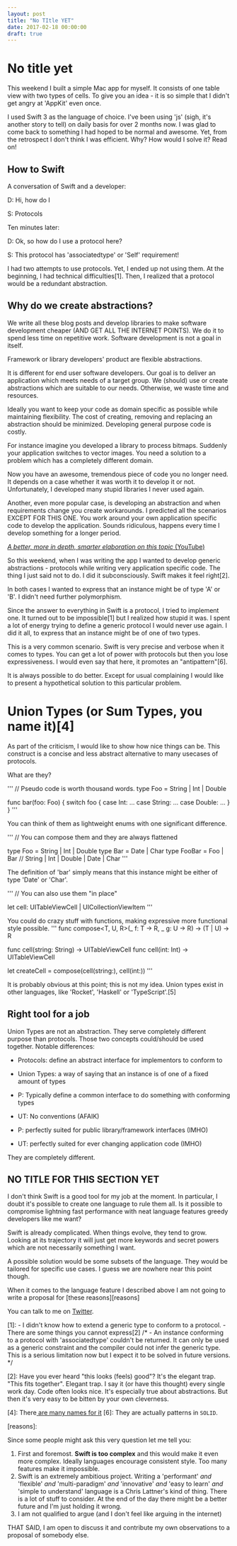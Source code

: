 ```yaml
---
layout: post
title: "No TItle YET"
date: 2017-02-18 00:00:00
draft: true
---
```


# No title yet

This weekend I built a simple Mac app for myself. It consists of one table view with two types of cells. To give you an idea - it is so simple that I didn't get angry at 'AppKit' even once.

I used Swift 3 as the language of choice. I've been using 'js' (sigh, it's another story to tell) on daily basis for over 2 months now. I was glad to come back to something I had hoped to be normal and awesome. Yet, from the retrospect I don't think I was efficient. Why? How would I solve it? Read on! 

## How to Swift

A conversation of Swift and a developer:

D: Hi, how do I

S: Protocols

Ten minutes later:

D: Ok, so how do I use a protocol here?

S: This protocol has 'associatedtype' or 'Self' requirement!


I had two attempts to use protocols. Yet, I ended up not using them. At the beginning, I had technical difficulties[1]. Then, I realized that a protocol would be a redundant abstraction.

## Why do we create abstractions? 

We write all these blog posts and develop libraries to make software development cheaper (AND GET ALL THE INTERNET POINTS). We do it to spend less time on repetitive work. Software development is not a goal in itself. 

Framework or library developers' product are flexible abstractions.

It is different for end user software developers. Our goal is to deliver an application which meets needs of a target group. We (should) use or create abstractions which are suitable to our needs. Otherwise, we waste time and resources. 

Ideally you want to keep your code as domain specific as possible while maintaining flexibility. The cost of creating, removing and replacing an abstraction should be minimized. Developing general purpose code is costly.

For instance imagine you developed a library to process bitmaps. Suddenly your application switches to vector images. You need a solution to a problem which has a completely different domain. 

Now you have an awesome, tremendous piece of code you no longer need. It depends on a case whether it was worth it to develop it or not. Unfortunately, I developed many stupid libraries I never used again. 

Another, even more popular case, is developing an abstraction and when requirements change you create workarounds. I predicted all the scenarios EXCEPT FOR THIS ONE. You work around your own application specific code to develop the application. Sounds ridiculous, happens every time I develop something for a longer period.

[_A better, more in depth, smarter elaboration on this topic_ (YouTube)](https://www.youtube.com/watch?v=mVVNJKv9esE)

So this weekend, when I was writing the app I wanted to develop generic abstractions - protocols while writing very application specific code. The thing I just said not to do. I did it subconsciously. Swift makes it feel right[2].

In both cases I wanted to express that an instance might be of type 'A' or 'B'. I didn't need further polymorphism. 

Since the answer to everything in Swift is a protocol, I tried to implement one. It turned out to be impossible[1] but I realized how stupid it was. I spent a lot of energy trying to define a generic protocol I would never use again. I did it all, to express that an instance might be of one of two types.

This is a very common scenario. Swift is very precise and verbose when it comes to types. You can get a lot of power with protocols but then you lose expressiveness. I would even say that here, it promotes an "antipattern"[6].

It is always possible to do better. Except for usual complaining I would like to present a hypothetical solution to this particular problem.

# Union Types (or Sum Types, you name it)[4]

As part of the criticism, I would like to show how nice things can be. This construct is a concise and less abstract alternative to many usecases of protocols.

What are they?

'''
// Pseudo code is worth thousand words.
type Foo = String | Int | Double

func bar(foo: Foo) {
switch foo {
case Int: ...
case String: ...
case Double: ...
}
}
'''

You can think of them as lightweight enums with one significant difference.

'''
// You can compose them and they are always flattened

type Foo = String | Int | Double
type Bar = Date | Char
type FooBar = Foo | Bar // String | Int | Double | Date | Char
'''

The definition of 'bar' simply means that this instance might be either of type 'Date' or 'Char'.

'''
// You can also use them "in place"

let cell: UITableViewCell | UICollectionViewItem
'''

You could do crazy stuff with functions, making expressive more functional style possible.
'''
func compose<T, U, R&gt;(_ f: T -&gt; R, _ g: U -&gt; R) -&gt; (T | U) -&gt; R

func cell(string: String) -&gt; UITableViewCell
func cell(int: Int) -&gt; UITableViewCell

let createCell = compose(cell(string:), cell(int:))
'''

It is probably obvious at this point; this is not my idea. Union types exist in other languages, like 'Rocket', 'Haskell' or 'TypeScript'.[5]

## Right tool for a job

Union Types are not an abstraction. They serve completely different purpose than protocols. Those two concepts could/should be used together. Notable differences:

- Protocols: define an abstract interface for implementors to conform to
- Union Types: a way of saying that an instance is of one of a fixed amount of types

- P: Typically define a common interface to do something with conforming types
- UT: No conventions (AFAIK)

- P: perfectly suited for public library/framework interfaces (IMHO)
- UT: perfectly suited for ever changing application code (IMHO)

They are completely different.

## NO TITLE FOR THIS SECTION YET

I don't think Swift is a good tool for my job at the moment. In particular, I doubt it's possible to create one language to rule them all. Is it possible to compromise lightning fast performance with neat language features greedy developers like me want?

Swift is already complicated. When things evolve, they tend to grow. Looking at its trajectory it will just get more keywords and secret powers which are not necessarily something I want.

A possible solution would be some subsets of the language. They would be tailored for specific use cases. I guess we are nowhere near this point though.

When it comes to the language feature I described above I am not going to write a proposal for [these reasons][reasons]

You can talk to me on [Twitter](https://twitter.com/wokalski).

[1]: - I didn't know how to extend a generic type to conform to a protocol.
     - There are some things you cannot express[2] /* - An instance conforming to a protocol with 'associatedtype' couldn't be returned. It can only be used as a generic constraint and the compiler could not infer the generic type. This is a serious limitation now but I expect it to be solved in future versions. */

[2]: Have you ever heard "this looks (feels) good"? It's the elegant trap. "This fits together". Elegant trap. I say it (or have this thought) every single work day.
     Code often looks nice. It's especially true about abstractions. But then it's very easy to be bitten by your own cleverness.

[4]: There[ are many names for it](https://en.wikipedia.org/wiki/Tagged_union)
[6]: They are actually patterns in `SOLID`.

[reasons]:

Since some people might ask this very question let me tell you:
1. First and foremost. **Swift is too complex** and this would make it even more complex. Ideally languages encourage consistent style. Too many features make it impossible.
2. Swift is an extremely ambitious project. Writing a 'performant' *and* 'flexible' *and* 'multi-paradigm' *and* 'innovative' *and* 'easy to learn' *and* 'simple to understand' language is a Chris Lattner's kind of thing. There is a lot of stuff to consider. At the end of the day there might be a better future and I'm just holding it wrong.
3. I am not qualified to argue (and I don't feel like arguing in the internet)

THAT SAID, I am open to discuss it and contribute my own observations to a proposal of somebody else.

